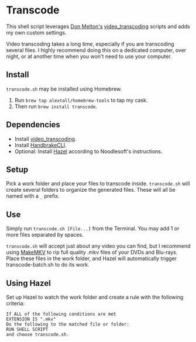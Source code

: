 # Transcode

This shell script leverages [Don Melton's](https://donmelton.com) [video_transcoding](http://github.com/donmelton/video_transcoding) scripts and adds my own custom settings.

Video transcoding takes a long time, especially if you are transcoding several files. I highly recommend doing this on a dedicated computer, over night, or at another time when you won't need to use your computer.

## Install

`transcode.sh` may be installed using Homebrew.
1. Run `brew tap alextall/homebrew-tools` to tap my cask.
2. Then run `brew install transcode`.

## Dependencies

* Install [video_transcoding](http://github.com/donmelton/video_transcoding).
* Install [HandbrakeCLI](https://handbrake.fr).
* Optional: Install [Hazel](https://www.noodlesoft.com) according to Noodlesoft's instructions.

## Setup

Pick a work folder and place your files to transcode inside. `transcode.sh` will create several folders to organize the generated files. These will all be named with a `_` prefix.

## Use

Simply run `transcode.sh [File...]` from the Terminal. You may add 1 or more files separated by spaces.

`transcode.sh` will accept just about any video you can find, but I recommend using [MakeMKV](http://makemkv.com) to rip full quality .mkv files of your DVDs and Blu-rays. Place these files in the work folder, and Hazel will automatically trigger transcode-batch.sh to do its work.

## Using Hazel

Set up Hazel to watch the work folder and create a rule  with the following criteria:

	If ALL of the following conditions are met
	EXTENSION IS ".mkv"
	Do the following to the matched file or folder:
	RUN SHELL SCRIPT
	and choose transcode.sh.
